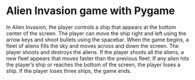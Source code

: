 # Alien Invasion game with Pygame

In Alien Invasion, the player controls a ship that appears at the bottom center of the screen. 
The player can move the ship right and left using the arrow keys and shoot bullets using the spacebar. When the game begins, a fleet of aliens fills the sky and moves across and down the screen.
The player shoots and destroys the aliens. If the player shoots all the aliens, a new fleet appears that moves faster than the previous fleet. If any alien hits the player’s ship or reaches the bottom of the screen, the player loses a ship. If the player loses three ships, the game ends.
